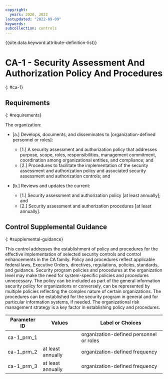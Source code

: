 ```yaml
---
copyright:
  years: 2020, 2022
lastupdated: "2022-09-09"
keywords: 
subcollection: controls
---
```


{{site.data.keyword.attribute-definition-list}}

# CA-1 - Security Assessment And Authorization Policy And Procedures
{: #ca-1}

## Requirements
{: #requirements}

The organization:

- \[a.\] Develops, documents, and disseminates to [organization-defined personnel or roles]:

  - \[1.\] A security assessment and authorization policy that addresses purpose, scope, roles, responsibilities, management commitment, coordination among organizational entities, and compliance; and
  - \[2.\] Procedures to facilitate the implementation of the security assessment and authorization policy and associated security assessment and authorization controls; and

- \[b.\] Reviews and updates the current:

  - \[1.\] Security assessment and authorization policy [at least annually]; and
  - \[2.\] Security assessment and authorization procedures [at least annually].

## Control Supplemental Guidance
{: #supplemental-guidance}

This control addresses the establishment of policy and procedures for the effective implementation of selected security controls and control enhancements in the CA family. Policy and procedures reflect applicable federal laws, Executive Orders, directives, regulations, policies, standards, and guidance. Security program policies and procedures at the organization level may make the need for system-specific policies and procedures unnecessary. The policy can be included as part of the general information security policy for organizations or conversely, can be represented by multiple policies reflecting the complex nature of certain organizations. The procedures can be established for the security program in general and for particular information systems, if needed. The organizational risk management strategy is a key factor in establishing policy and procedures.

| Parameter ID | Values | Label or Choices |
|---|---|---|
| ca-1_prm_1 |  | organization-defined personnel or roles |
| ca-1_prm_2 | at least annually | organization-defined frequency |
| ca-1_prm_3 | at least annually | organization-defined frequency |


